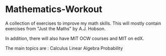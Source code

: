 # Mathematics-Workout
A collection of exercises to improve my math skills.
This will mostly contain exercises from "Just the Maths" by A.J. Hobson.

In addition, there will also have MIT OCW courses and MIT on edX.

The main topics are :
Calculus
Linear Algebra
Probability
